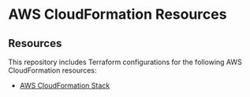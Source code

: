 # AWS CloudFormation Resources

## Resources

This repository includes Terraform configurations for the following AWS CloudFormation resources:

- [AWS CloudFormation Stack](./stack)
